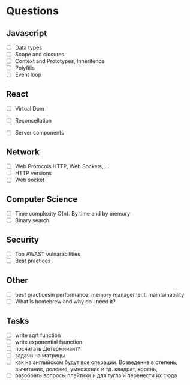 # Questions


## Javascript
- [ ] Data types
- [ ] Scope and closures
- [ ] Context and Prototypes, Inheritence
- [ ] Polyfills
- [ ] Event loop 

## React
- [ ] Virtual Dom
- [ ] Reconcellation
- [ ] Server components


## Network
- [ ] Web Protocols HTTP, Web Sockets, ...
- [ ] HTTP versions
- [ ] Web socket 

## Computer Science
- [ ] Time complexity O(n). By time and by memory
- [ ] Binary search

## Security
- [ ] Top AWAST vulnarabilities
- [ ] Best practices

## Other
- [ ] best practicesin performance, memory management, maintainability
- [ ] What is homebrew and why do I need it?

## Tasks
- [ ] write sqrt function
- [ ] write exponential fsunction
- [ ] посчитать Детерминант?
- [ ] задачи на матрицы
- [ ] как на английском будут все операции. Возведение в степень, вычитание,  деление, умножение и тд. квадрат, корень, 
- [ ] разобрать вопросы плейтики и для гугла и перенести их сюда
